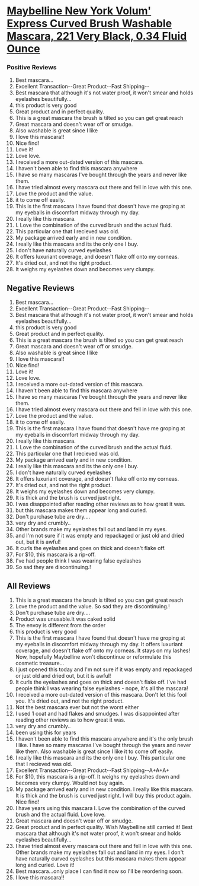 # [Maybelline New York Volum&#x27; Express Curved Brush Washable Mascara, 221 Very Black, 0.34 Fluid Ounce](https://products.checkmycream.com/products/Maybelline-New-York-Volum&#x27;-Express-Curved-Brush-Washable-Mascara-221-Very-Black-0.34-Fluid-Ounce.html)

### Positive Reviews

<ol>
      <li>Best mascara...</li>
      <li>Excellent Transaction--Great Product--Fast Shipping--</li>
      <li>Best mascara that although it&#x27;s not water proof, it won&#x27;t smear and holds eyelashes beautifully...</li>
      <li>this product is very good</li>
      <li>Great product and in perfect quality.</li>
      <li>This is a great mascara the brush is tilted so you can get great reach</li>
      <li>Great mascara and doesn&#x27;t wear off or smudge.</li>
      <li>Also washable is great since I like</li>
      <li>I love this mascara!!</li>
      <li>Nice find!</li>
      <li>Love it!</li>
      <li>Love love.</li>
      <li>I received a more out-dated version of this mascara.</li>
      <li>I haven&#x27;t been able to find this mascara anywhere</li>
      <li>I have so many mascaras I&#x27;ve bought through the years and never like them.  </li>
      <li>I have tried almost every mascara out there and fell in love with this one.  </li>
      <li>Love the product and the value.</li>
      <li>it to come off easily.</li>
      <li>This is the first mascara I have found that doesn&#x27;t have me groping at my eyeballs in discomfort midway through my day.</li>
      <li>I really like this mascara.  </li>
      <li>I. Love the combination of the curved brush and the actual fluid.</li>
      <li>This particular one that I recieved was old.</li>
      <li>My package arrived early and in new condition.  </li>
      <li>I really like this mascara and its the only one I buy.</li>
      <li>I don&#x27;t have naturally curved eyelashes</li>
      <li>It offers luxuriant coverage, and doesn&#x27;t flake off onto my corneas.</li>
      <li>It&#x27;s dried out, and not the right product.</li>
      <li>It weighs my eyelashes down and becomes very clumpy.</li>
</ol>


<h2>Negative Reviews</h2>
<ol>
<li> Best mascara...</li>
<li> Excellent Transaction--Great Product--Fast Shipping--</li>
<li> Best mascara that although it&#x27;s not water proof, it won&#x27;t smear and holds eyelashes beautifully...</li>
<li> this product is very good</li>
<li> Great product and in perfect quality.</li>
<li> This is a great mascara the brush is tilted so you can get great reach</li>
<li> Great mascara and doesn&#x27;t wear off or smudge.</li>
<li> Also washable is great since I like</li>
<li> I love this mascara!!</li>
<li> Nice find!</li>
<li> Love it!</li>
<li> Love love.</li>
<li> I received a more out-dated version of this mascara.</li>
<li> I haven&#x27;t been able to find this mascara anywhere</li>
<li> I have so many mascaras I&#x27;ve bought through the years and never like them.  </li>
<li> I have tried almost every mascara out there and fell in love with this one.  </li>
<li> Love the product and the value.</li>
<li> it to come off easily.</li>
<li> This is the first mascara I have found that doesn&#x27;t have me groping at my eyeballs in discomfort midway through my day.</li>
<li> I really like this mascara.  </li>
<li> I. Love the combination of the curved brush and the actual fluid.</li>
<li> This particular one that I recieved was old.</li>
<li> My package arrived early and in new condition.  </li>
<li> I really like this mascara and its the only one I buy.</li>
<li> I don&#x27;t have naturally curved eyelashes</li>
<li> It offers luxuriant coverage, and doesn&#x27;t flake off onto my corneas.</li>
<li> It&#x27;s dried out, and not the right product.</li>
<li> It weighs my eyelashes down and becomes very clumpy.</li>
<li> It is thick and the brush is curved just right.  </li>
<li> I was disappointed after reading other reviews as to how great it was.</li>
<li> but this mascara makes them appear long and curled.  </li>
<li> Don&#x27;t purchase  tube are dry....</li>
<li> very dry and crumbly..</li>
<li> Other brands make my eyelashes fall out and land in my eyes.  </li>
<li> and I&#x27;m not sure if it was empty and repackaged or just old and dried out, but it is awful!</li>
<li> It curls the eyelashes and goes on thick and doesn&#x27;t flake off.  </li>
<li> For $10, this mascara is a rip-off.</li>
<li> I&#x27;ve had people think I was wearing false eyelashes</li>
<li> So sad they are discontinuing.!</li>
</ol>

<h2>All Reviews</h2>

<ol>
    <li> This is a great mascara the brush is tilted so you can get great reach</li>
    <li> Love the product and the value. So sad they are discontinuing.!</li>
    <li> Don&#x27;t purchase  tube are dry....</li>
    <li> Product was unusable.It was caked solid</li>
    <li> The envoy is different from the order</li>
    <li> this product is very good</li>
    <li> This is the first mascara I have found that doesn&#x27;t have me groping at my eyeballs in discomfort midway through my day. It offers luxuriant coverage, and doesn&#x27;t flake off onto my corneas. It stays on my lashes! Now, hopefully Maybelline won&#x27;t discontinue or reformulate this cosmetic treasure...</li>
    <li> I just opened this today and I&#x27;m not sure if it was empty and repackaged or just old and dried out, but it is awful!</li>
    <li> It curls the eyelashes and goes on thick and doesn&#x27;t flake off.  I&#x27;ve had people think I was wearing false eyelashes - nope, it&#x27;s all the mascara!</li>
    <li> I received a more out-dated version of this mascara. Don&#x27;t let this fool you. It&#x27;s dried out, and not the right product.</li>
    <li> Not the best mascara ever but not the worst either</li>
    <li> I used 1 coat and had flakes and smudges. I was disappointed after reading other reviews as to how great it was.</li>
    <li> very dry and crumbly..</li>
    <li> been using this for years</li>
    <li> I haven&#x27;t been able to find this mascara anywhere and it&#x27;s the only brush I like.  I have so many mascaras I&#x27;ve bought through the years and never like them.  Also washable is great since I like it to come off easily.</li>
    <li> I really like this mascara and its the only one I buy. This particular one that I recieved was old.</li>
    <li> Excellent Transaction--Great Product--Fast Shipping--A+A+A+</li>
    <li> For $10, this mascara is a rip-off. It weighs my eyelashes down and becomes very clumpy. Would not buy again.</li>
    <li> My package arrived early and in new condition.  I really like this mascara.  It is thick and the brush is curved just right.  I will buy this product again. Nice find!</li>
    <li> I have years using this mascara I. Love the combination of the curved brush and the actual fluid. Love love.</li>
    <li> Great mascara and doesn&#x27;t wear off or smudge.</li>
    <li> Great product and in perfect quality. Wish Maybelline still carried it! Best mascara that although it&#x27;s not water proof, it won&#x27;t smear and holds eyelashes beautifully...</li>
    <li> I have tried almost every mascara out there and fell in love with this one.  Other brands make my eyelashes fall out and land in my eyes.  I don&#x27;t have naturally curved eyelashes but this mascara makes them appear long and curled.  Love it!</li>
    <li> Best mascara...only place I can find it now so I&#x27;ll be reordering soon.</li>
    <li> I love this mascara!!</li>
</ol>




